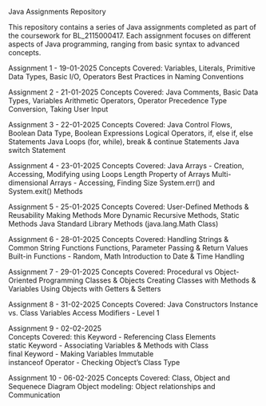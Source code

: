 Java Assignments Repository

This repository contains a series of Java assignments completed as part of the coursework for BL_2115000417. Each assignment focuses on different aspects of Java programming, ranging from basic syntax to advanced concepts.

Assignment 1 - 19-01-2025
Concepts Covered:
    Variables, Literals, Primitive Data Types, Basic I/O, Operators
    Best Practices in Naming Conventions

Assignment 2 - 21-01-2025
Concepts Covered:
    Java Comments, Basic Data Types, Variables
    Arithmetic Operators, Operator Precedence
    Type Conversion, Taking User Input

Assignment 3 - 22-01-2025
Concepts Covered:
    Java Control Flows, Boolean Data Type, Boolean Expressions
    Logical Operators, if, else if, else Statements
    Java Loops (for, while), break & continue Statements
    Java switch Statement

Assignment 4 - 23-01-2025
Concepts Covered:
    Java Arrays - Creation, Accessing, Modifying using Loops
    Length Property of Arrays
    Multi-dimensional Arrays - Accessing, Finding Size
    System.err() and System.exit() Methods

Assignment 5 - 25-01-2025
Concepts Covered:
    User-Defined Methods & Reusability
    Making Methods More Dynamic
    Recursive Methods, Static Methods
    Java Standard Library Methods (java.lang.Math Class)

Assignment 6 - 28-01-2025
Concepts Covered:
    Handling Strings & Common String Functions
    Functions, Parameter Passing & Return Values
    Built-in Functions - Random, Math
    Introduction to Date & Time Handling

Assignment 7 - 29-01-2025
Concepts Covered:
    Procedural vs Object-Oriented Programming
    Classes & Objects
    Creating Classes with Methods & Variables
    Using Objects with Getters & Setters

Assignment 8 - 31-02-2025
Concepts Covered:
    Java Constructors
    Instance vs. Class Variables
    Access Modifiers - Level 1

Assignment 9 - 02-02-2025  
Concepts Covered: 
    this Keyword - Referencing Class Elements  
    static Keyword - Associating Variables & Methods with Class  
    final Keyword - Making Variables Immutable  
    instanceof Operator - Checking Object’s Class Type  


Assignment 10 - 06-02-2025
Concepts Covered: 
    Class, Object and Sequenece Diagram
    Object modeling: Object relationships and Communication